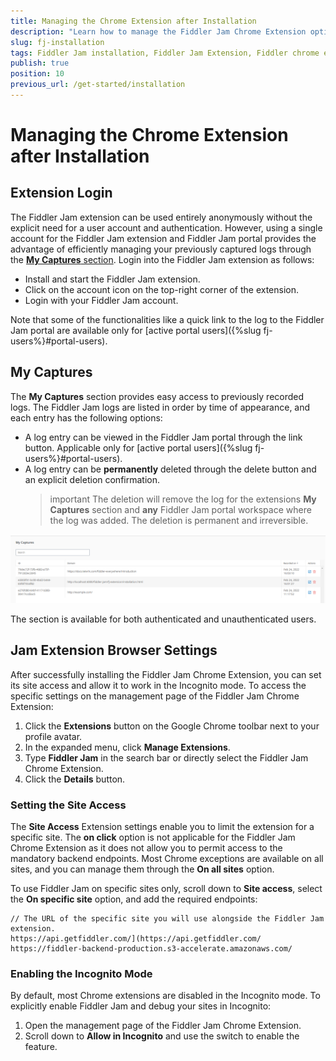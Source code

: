 ```yaml
---
title: Managing the Chrome Extension after Installation
description: "Learn how to manage the Fiddler Jam Chrome Extension options after its successful installation."
slug: fj-installation
tags: Fiddler Jam installation, Fiddler Jam Extension, Fiddler chrome extension, Jam Chrome extension
publish: true
position: 10
previous_url: /get-started/installation
---
```


# Managing the Chrome Extension after Installation


## Extension Login

The Fiddler Jam extension can be used entirely anonymously without the explicit need for a user account and authentication. However, using a single account for the Fiddler Jam extension and Fiddler Jam portal provides the advantage of efficiently managing your previously captured logs through the [**My Captures** section](#my-captures). Login into the Fiddler Jam extension as follows:

- Install and start the Fiddler Jam extension.
- Click on the account icon on the top-right corner of the extension.
- Login with your Fiddler Jam account.

Note that some of the functionalities like a quick link to the log to the Fiddler Jam portal are available only for [active portal users]({%slug fj-users%}#portal-users).

## My Captures

The **My Captures** section provides easy access to previously recorded logs. The Fiddler Jam logs are listed in order by time of appearance, and each entry has the following options:

- A log entry can be viewed in the Fiddler Jam portal through the link button. Applicable only for [active portal users]({%slug fj-users%}#portal-users).
- A log entry can be **permanently** deleted through the delete button and an explicit deletion confirmation. 
    >important The deletion will remove the log for the extensions **My Captures** section and **any** Fiddler Jam portal workspace where the log was added. The deletion is permanent and irreversible.

![My Captures section in Fiddler Jam extension](../images/ext/ext-images/extension-my-captures.png)


The section is available for both authenticated and unauthenticated users.

## Jam Extension Browser Settings

After successfully installing the Fiddler Jam Chrome Extension, you can set its site access and allow it to work in the Incognito mode. To access the specific settings on the management page of the Fiddler Jam Chrome Extension:

1. Click the **Extensions** button on the Google Chrome toolbar next to your profile avatar.
1. In the expanded menu, click **Manage Extensions**.
1. Type **Fiddler Jam** in the search bar or directly select the Fiddler Jam Chrome Extension.
1. Click the **Details** button.

### Setting the Site Access

The **Site Access** Extension settings enable you to limit the extension for a specific site. The **on click** option is not applicable for the Fiddler Jam Chrome Extension as it does not allow you to permit access to the mandatory backend endpoints. Most Chrome exceptions are available on all sites, and you can manage them through the **On all sites** option.

To use Fiddler Jam on specific sites only, scroll down to **Site access**, select the **On specific site** option, and add the required endpoints:

```
// The URL of the specific site you will use alongside the Fiddler Jam extension.
https://api.getfiddler.com/](https://api.getfiddler.com/
https://fiddler-backend-production.s3-accelerate.amazonaws.com/
```

### Enabling the Incognito Mode

By default, most Chrome extensions are disabled in the Incognito mode. To explicitly enable Fiddler Jam and debug your sites in Incognito:

1. Open the management page of the Fiddler Jam Chrome Extension.
1. Scroll down to **Allow in Incognito** and use the switch to enable the feature.
